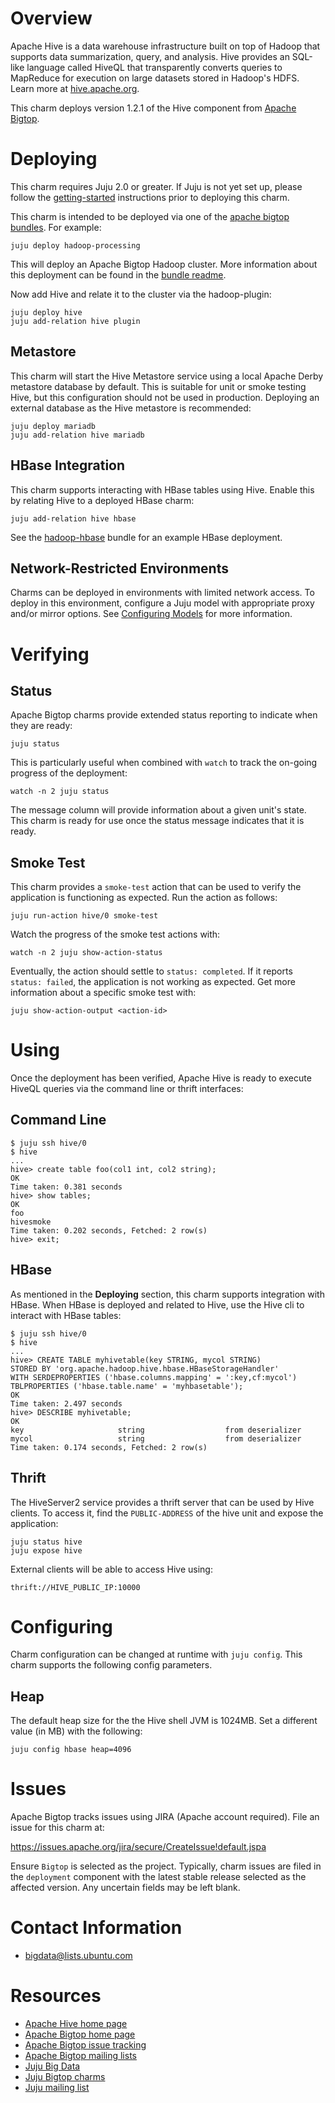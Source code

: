<!--
  Licensed to the Apache Software Foundation (ASF) under one or more
  contributor license agreements.  See the NOTICE file distributed with
  this work for additional information regarding copyright ownership.
  The ASF licenses this file to You under the Apache License, Version 2.0
  (the "License"); you may not use this file except in compliance with
  the License.  You may obtain a copy of the License at

       http://www.apache.org/licenses/LICENSE-2.0

  Unless required by applicable law or agreed to in writing, software
  distributed under the License is distributed on an "AS IS" BASIS,
  WITHOUT WARRANTIES OR CONDITIONS OF ANY KIND, either express or implied.
  See the License for the specific language governing permissions and
  limitations under the License.
-->
# Overview

Apache Hive is a data warehouse infrastructure built on top of Hadoop that
supports data summarization, query, and analysis. Hive provides an SQL-like
language called HiveQL that transparently converts queries to MapReduce for
execution on large datasets stored in Hadoop's HDFS. Learn more at
[hive.apache.org][].

This charm deploys version 1.2.1 of the Hive component from [Apache Bigtop][].

[hive.apache.org]: http://hive.apache.org/
[Apache Bigtop]: http://bigtop.apache.org/


# Deploying

This charm requires Juju 2.0 or greater. If Juju is not yet set up, please
follow the [getting-started][] instructions prior to deploying this charm.

This charm is intended to be deployed via one of the [apache bigtop bundles][].
For example:

    juju deploy hadoop-processing

This will deploy an Apache Bigtop Hadoop cluster. More information about this
deployment can be found in the [bundle readme](https://jujucharms.com/hadoop-processing/).

Now add Hive and relate it to the cluster via the hadoop-plugin:

    juju deploy hive
    juju add-relation hive plugin

## Metastore
This charm will start the Hive Metastore service using a local Apache Derby
metastore database by default. This is suitable for unit or smoke testing Hive,
but this configuration should not be used in production. Deploying an external
database as the Hive metastore is recommended:

    juju deploy mariadb
    juju add-relation hive mariadb

## HBase Integration
This charm supports interacting with HBase tables using Hive. Enable this by
relating Hive to a deployed HBase charm:

    juju add-relation hive hbase

See the [hadoop-hbase][] bundle for an example HBase deployment.

## Network-Restricted Environments
Charms can be deployed in environments with limited network access. To deploy
in this environment, configure a Juju model with appropriate proxy and/or
mirror options. See [Configuring Models][] for more information.

[getting-started]: https://jujucharms.com/docs/stable/getting-started
[apache bigtop bundles]: https://jujucharms.com/u/bigdata-charmers/#bundles
[Configuring Models]: https://jujucharms.com/docs/stable/models-config
[hadoop-hbase]: https://jujucharms.com/hadoop-hbase/


# Verifying

## Status
Apache Bigtop charms provide extended status reporting to indicate when they
are ready:

    juju status

This is particularly useful when combined with `watch` to track the on-going
progress of the deployment:

    watch -n 2 juju status

The message column will provide information about a given unit's state.
This charm is ready for use once the status message indicates that it is
ready.

## Smoke Test
This charm provides a `smoke-test` action that can be used to verify the
application is functioning as expected. Run the action as follows:

    juju run-action hive/0 smoke-test

Watch the progress of the smoke test actions with:

    watch -n 2 juju show-action-status

Eventually, the action should settle to `status: completed`.  If it
reports `status: failed`, the application is not working as expected. Get
more information about a specific smoke test with:

    juju show-action-output <action-id>


# Using

Once the deployment has been verified, Apache Hive is ready to execute HiveQL
queries via the command line or thrift interfaces:

## Command Line

    $ juju ssh hive/0
    $ hive
    ...
    hive> create table foo(col1 int, col2 string);
    OK
    Time taken: 0.381 seconds
    hive> show tables;
    OK
    foo
    hivesmoke
    Time taken: 0.202 seconds, Fetched: 2 row(s)
    hive> exit;

## HBase
As mentioned in the **Deploying** section, this charm supports integration
with HBase. When HBase is deployed and related to Hive, use the Hive cli to
interact with HBase tables:

    $ juju ssh hive/0
    $ hive
    ...
    hive> CREATE TABLE myhivetable(key STRING, mycol STRING)
    STORED BY 'org.apache.hadoop.hive.hbase.HBaseStorageHandler'
    WITH SERDEPROPERTIES ('hbase.columns.mapping' = ':key,cf:mycol')
    TBLPROPERTIES ('hbase.table.name' = 'myhbasetable');
    OK
    Time taken: 2.497 seconds
    hive> DESCRIBE myhivetable;
    OK
    key                 	string              	from deserializer
    mycol               	string              	from deserializer
    Time taken: 0.174 seconds, Fetched: 2 row(s)

## Thrift
The HiveServer2 service provides a thrift server that can be used by Hive
clients. To access it, find the `PUBLIC-ADDRESS` of the hive unit and expose
the application:

    juju status hive
    juju expose hive

External clients will be able to access Hive using:

    thrift://HIVE_PUBLIC_IP:10000


# Configuring

Charm configuration can be changed at runtime with `juju config`. This charm
supports the following config parameters.

## Heap
The default heap size for the the Hive shell JVM is 1024MB. Set a different
value (in MB) with the following:

    juju config hbase heap=4096


# Issues

Apache Bigtop tracks issues using JIRA (Apache account required). File an
issue for this charm at:

https://issues.apache.org/jira/secure/CreateIssue!default.jspa

Ensure `Bigtop` is selected as the project. Typically, charm issues are filed
in the `deployment` component with the latest stable release selected as the
affected version. Any uncertain fields may be left blank.


# Contact Information

- <bigdata@lists.ubuntu.com>


# Resources

- [Apache Hive home page](http://hive.apache.org/)
- [Apache Bigtop home page](http://bigtop.apache.org/)
- [Apache Bigtop issue tracking](http://bigtop.apache.org/issue-tracking.html)
- [Apache Bigtop mailing lists](http://bigtop.apache.org/mail-lists.html)
- [Juju Big Data](https://jujucharms.com/big-data)
- [Juju Bigtop charms](https://jujucharms.com/q/bigtop)
- [Juju mailing list](https://lists.ubuntu.com/mailman/listinfo/juju)
